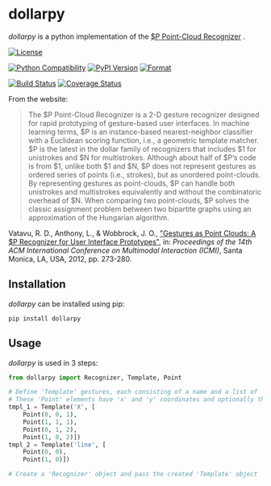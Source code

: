# dollarpy

*dollarpy* is a python implementation of the [$P Point-Cloud Recognizer](http://depts.washington.edu/aimgroup/proj/dollar/pdollar.html) .

[![License](https://img.shields.io/pypi/l/dollarpy.svg)](https://www.gnu.org/licenses/lgpl.html)

[![Python Compatibility](https://img.shields.io/pypi/pyversions/dollarpy.svg)](https://pypi.python.org/pypi/dollarpy/) [![PyPI Version](https://img.shields.io/pypi/v/dollarpy.svg)](https://pypi.python.org/pypi/dollarpy/) [![Format](https://img.shields.io/pypi/format/dollarpy.svg)](https://pypi.python.org/pypi/dollarpy/)

[![Build Status](https://img.shields.io/travis/sonovice/dollarpy.svg)](https://travis-ci.org/sonovice/dollarpy) [![Coverage Status](https://img.shields.io/codecov/c/github/sonovice/dollarpy.svg)](https://codecov.io/gh/sonovice/dollarpy)

From the website:

> The $P Point-Cloud Recognizer is a 2-D gesture recognizer designed for rapid prototyping of gesture-based user interfaces. In machine learning terms, $P is an instance-based nearest-neighbor classifier with a Euclidean scoring function, i.e., a geometric template matcher.
> $P is the latest in the dollar family of recognizers that includes $1 for unistrokes and $N for multistrokes. Although about half of $P’s code is from $1, unlike both $1 and $N, $P does not represent gestures as ordered series of points (i.e., strokes), but as unordered point-clouds. By representing gestures as point-clouds, $P can handle both unistrokes and multistrokes equivalently and without the combinatoric overhead of $N. When comparing two point-clouds, $P solves the classic assignment problem between two bipartite graphs using an approximation of the Hungarian algorithm.

Vatavu, R. D., Anthony, L., & Wobbrock, J. O., ["Gestures as Point Clouds: A $P Recognizer for User Interface Prototypes"](http://faculty.washington.edu/wobbrock/pubs/icmi-12.pdf), in: *Proceedings of the 14th ACM International Conference on Multimodal Interaction (ICMI)*, Santa Monica, LA, USA, 2012, pp. 273-280.

## Installation
*dollarpy* can be installed using pip:

```
pip install dollarpy
```

## Usage
*dollarpy* is used in 3 steps:

``` python
from dollarpy import Recognizer, Template, Point

# Define 'Template' gestures, each consisting of a name and a list of 'Point' elements.
# These 'Point' elements have 'x' and 'y' coordinates and optionally the stroke index a point belongs to.
tmpl_1 = Template('X', [
    Point(0, 0, 1),
    Point(1, 1, 1),
    Point(0, 1, 2),
    Point(1, 0, 2)])
tmpl_2 = Template('line', [
    Point(0, 0),
    Point(1, 0)])

# Create a 'Recognizer' object and pass the created 'Template' object
```
